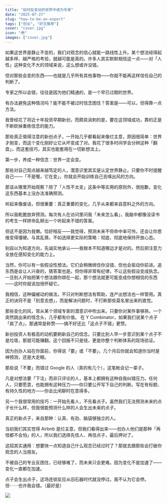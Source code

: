 ```yaml
---
title: "如何在变动的世界中成为专家"
date: "2025-07-27"
slug: "how-to-be-an-expert"
tags: ["创业", "好文推荐"]
cover: "cover.jpg"
icon: "😎"
images: ["cover.jpg"]
---
```

如果这世界是静止不变的，我们对观念的信心就能一路线性上升。某个想法经得起越多样、越严格的考验，就越可能是真的。许多人其实默默相信这一点——对「人性」这种变化不大的领域来说，这么想或许没错。



但对那些会变的东西——也就是几乎所有其他事物——你就不能再这样信任自己的判断了。



专家之所以会错，往往是因为他们精通的，是一个早已过期的世界。



有办法避免这种情况吗？能不能不被过时信念困住？答案是——可以，但得靠一点方法。



我曾经花了将近十年投资早期新创，而颇具讽刺的是，要在这领域成功，靠的正是不断砍掉重练信念的能力。



那些真正值得注意的新创点子，一开始几乎都看起来像烂主意，原因很简单：世界才刚变，而这个变化刚好让它从坏变成了对。我花了很多时间学会分辨这种「翻盘」，而这套技巧，其实也能套用在一切新想法上。



第一步，养成一种信念：世界一定会变。



那些对自己观点越来越笃定的人，潜意识里其实是认定世界静止。只要你不时提醒自己——「不是喔，它在变」，你就会开始训练自己去嗅出风的方向。



那该从哪里开始观察？除了「人性不太变」这条中等实用的原则外，很抱歉，变化这东西基本上没办法准确预测。



听起来像废话，但很重要：真正重要的变化，几乎从来都来自意料之外的方向。



所以我乾脆放弃预测。每次有人在访问里问我「未来怎么看」，我脑中都像没读书的考生一样拼命乱掰出一个听起来不错的答案。



但这不是因为我懒。恰好相反——我觉得，预测未来不但命中率可怜，还会让你思维变得僵硬。与其乱猜，不如选择更实际的策略：彻底、彻底地保持开放心态。



别自以为知道方向，先诚实地承认——我根本不知道哪边才是对的。然后把注意力全放在感知变化的能力上。



当然，你可以有一些假设性想法。它们会稍微绑住你没错，但也会驱动你前进。追东西是会让人兴奋的，猜答案也是。但你得非常有纪律，不让这些假设变成执念。
一旦别人开始把某个想法跟你绑在一起，那个想法就更可能变成你想相信的东西——这时你就该加倍怀疑它。



我相信，这种偏被动的做法，不只对判断想法有帮助，连产出想法也一样管用。真正的诀窍不是「刻意去想」，而是解决问题时，不打断那些莫名冒出来的直觉。



那些变化的风，常从某个领域专家的潜意识中吹出来。只要你对某件事够熟，一个突然跳出来的怪念头，几乎都有价值。
在 Y Combinator，如果我们说某个点子「疯了点」，那通常是称赞——搞不好还比「这点子不错」更赞。



新创投资人有极高的动机要刷新自己的信念。只要比别人早一步意识到某个点子不是垃圾，那就可能赚翻。这个回报不只是钱，更是你整个判断体系的现场验证。



因为创办人站在你面前，你得说「要」或「不要」，几个月后你就会知道你当时是神预测，还是大走眼。



那些说「不要」而错过 Google 的人（真的有几个），这笔帐会记一辈子。



凡是对想法要「下注」而非只评论的人，基本上都拥有这种自我纠错压力。任何人，只要愿意，也能拥有这种压力——你只要公开写下自己的判断。写在有标题、有持久性的地方——你会比闲聊时在意得多。



另一个我很常用的技巧：一开始先看人，不先看点子。虽然我们无法预测未来的点子长什么样，但我很能预测什么样的人会生出未来的点子。



真正的新点子，来自那种：认真、有劲、脑袋够独立的人。



当初我们其实觉得 Airbnb 是烂主意，但我们看得出来——创办人他们是那种「再怪都不会怕」的人，所以我们选择先信人、再信点子，最后押对了。



这招其实通用：想要快一点知道自己什么观念已经过时了？那就去跟那些会打破你观念的人当朋友。



不被自己的专业反困住，已经够难了，而未来只会更难。因为变化不是加速了——变化一直都在加速。



点子会生出点子，这场连锁反应从旧石器时代就没停过。我不认为它会停。
但⋯⋯也许我会错。（最好是）




![](https://prod-files-secure.s3.us-west-2.amazonaws.com/112d0858-5090-4d34-a606-b75eb8d65fd2/46476355-9cf3-4e99-9b7a-3531bc426380/1000202064.png?X-Amz-Algorithm=AWS4-HMAC-SHA256&X-Amz-Content-Sha256=UNSIGNED-PAYLOAD&X-Amz-Credential=ASIAZI2LB4664LBDD7UL%2F20251014%2Fus-west-2%2Fs3%2Faws4_request&X-Amz-Date=20251014T231159Z&X-Amz-Expires=3600&X-Amz-Security-Token=IQoJb3JpZ2luX2VjEL%2F%2F%2F%2F%2F%2F%2F%2F%2F%2F%2FwEaCXVzLXdlc3QtMiJHMEUCIElVRO%2FNTTNEus3JK1%2FqiRrfNvlWI0vb1EqGCSHobZ7eAiEAr3IfbzsPqwUXXJNW0tW82Zf7hRngBAAiuWqNFzM9hyMq%2FwMIaBAAGgw2Mzc0MjMxODM4MDUiDH7THBvgokOV0PF85CrcA2vRAkU0th0mnHFGXUCkaCzzjFysRqcUFTx5iyU1LDECvJMPzfUMcvaB8hUDmxZjCH%2FI%2Bu7Lqw4ZmxdZ1fPCRZciulxlA%2Byimz1%2B4Bwl6TRlzejChzCcZfKNicG%2FBCTDA7irnvh3oXCsPykG4dlavB8hzA61Gr7TVNGsXPFi%2B3RlsaSFcVCgSTFlJh%2BWk%2BYRPNFuxhVYZJMKMAX1%2FeFojSAzwZlmjGn1pal1SUa07pFeuyYFCd6PsptWmBoi5g7BzRgC2Dc90Zfu1Pngy01o%2BbSQdVbHMwxnaHUwH4Dp%2FUTKF4WvvA9TcNNEWRy5GKrBJrislRbPu8gCRbKKZEBIohyx1EFctS9ND%2B0wxu0ixy1qxx8vVjDuNouN56w%2BBpzOQb47GpBE1KhHabTaqEZvo27AHiAarXaaLjToS%2Bd9M5JE3NT2WitIbs208awmQe1uNz7bYEa6T4oCx8JoqkBV8J4uRPT4eh5H4TBCJ1luS8ES6HepOO2iA6H6ZgQjQmeIKXNKROOf8QOK1lu%2FFm4Eh82rG4ST1quNfmax5gAhe5H1nOqXUbqG4Oe%2BfZhOWqJVbmh5uMog48trsipyvB9smbN%2Fg8mozlFttPylZ8B2wG%2BKrW6f0Gr0sZZwwxjtMKSlu8cGOqUB1VFs%2FtbtXOjJ9T%2FyhWQI%2FN4dqUrEPlXb6ZMRhvPg55ozhfwCpcRtqJ75cb3yXCVft5SKZPKSfKUfCFjaE9ZjVBsySUaNYXVRRuWHkzFuadYWv5sUZyrIlHIql78Srn2Tz7YxyZmnMgv7sRxrXoQMMj3tpkvz6nARsecOdUDztD3bNV9ehEL3n5Ohjr%2FFxh3dho4liXlLyH2meD2r32lhwVPl3J0V&X-Amz-Signature=d1a26a803cc07fa36110fe71151228ad37ad4d21f8505dca1538841da1c54113&X-Amz-SignedHeaders=host&x-amz-checksum-mode=ENABLED&x-id=GetObject)

